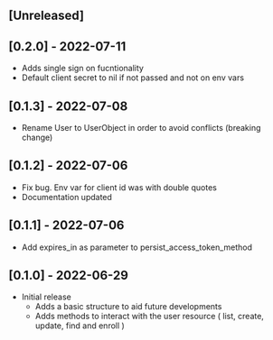 ## [Unreleased]

## [0.2.0] - 2022-07-11

- Adds single sign on fucntionality
- Default client secret to nil if not passed and not on env vars

## [0.1.3] - 2022-07-08

- Rename User to UserObject in order to avoid conflicts (breaking change)

## [0.1.2] - 2022-07-06

- Fix bug. Env var for client id was with double quotes
- Documentation updated

## [0.1.1] - 2022-07-06

- Add expires_in as parameter to persist_access_token_method

## [0.1.0] - 2022-06-29

- Initial release
  - Adds a basic structure to aid future developments
  - Adds methods to interact with the user resource ( list, create, update, find and enroll )
  
